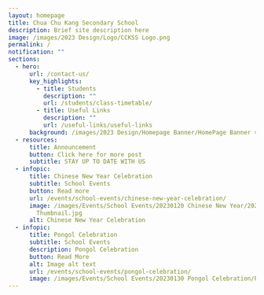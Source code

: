 ```yaml
---
layout: homepage
title: Chua Chu Kang Secondary School
description: Brief site description here
image: /images/2023 Design/Logo/CCKSS Logo.png
permalink: /
notification: ""
sections:
  - hero:
      url: /contact-us/
      key_highlights:
        - title: Students
          description: ""
          url: /students/class-timetable/
        - title: Useful Links
          description: ""
          url: /useful-links/useful-links
      background: /images/2023 Design/Homepage Banner/HomePage Banner v5.gif
  - resources:
      title: Announcement
      button: Click here for more post
      subtitle: STAY UP TO DATE WITH US
  - infopic:
      title: Chinese New Year Celebration
      subtitle: School Events
      button: Read more
      url: /events/school-events/chinese-new-year-celebration/
      image: /images/Events/School Events/20230120 Chinese New Year/2023 CNY
        Thumbnail.jpg
      alt: Chinese New Year Celebration
  - infopic:
      title: Pongol Celebration
      subtitle: School Events
      description: Pongol Celebration
      button: Read More
      alt: Image alt text
      url: /events/school-events/pongol-celebration/
      image: /images/Events/School Events/20230130 Pongol Celebration/Pongol Thumb.jpg
---
```


